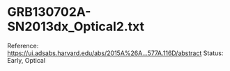 # GRB130702A-SN2013dx_Optical2.txt

Reference: https://ui.adsabs.harvard.edu/abs/2015A%26A...577A.116D/abstract
Status: Early, Optical